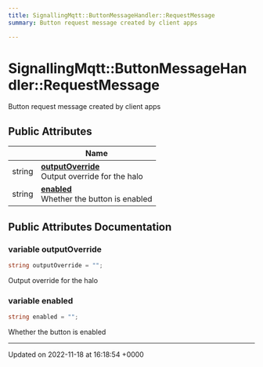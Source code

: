 ```yaml
---
title: SignallingMqtt::ButtonMessageHandler::RequestMessage
summary: Button request message created by client apps 

---
```


# SignallingMqtt::ButtonMessageHandler::RequestMessage



Button request message created by client apps 

## Public Attributes

|                | Name           |
| -------------- | -------------- |
| string | **[outputOverride](/SignallingSystem-doc/mainsystem/Classes/classSignallingMqtt_1_1ButtonMessageHandler_1_1RequestMessage/#variable-outputoverride)** <br>Output override for the halo  |
| string | **[enabled](/SignallingSystem-doc/mainsystem/Classes/classSignallingMqtt_1_1ButtonMessageHandler_1_1RequestMessage/#variable-enabled)** <br>Whether the button is enabled  |

## Public Attributes Documentation

### variable outputOverride

```csharp
string outputOverride = "";
```

Output override for the halo 

### variable enabled

```csharp
string enabled = "";
```

Whether the button is enabled 

-------------------------------

Updated on 2022-11-18 at 16:18:54 +0000